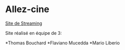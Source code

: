 # Allez-cine

[Site de Streaming](https://flavianomucedda.github.io/Allez-cine/Allez-Cine/mainPage/index.html)

Site réalisé en équipe de 3:

*Thomas Bouchard
*Flaviano Mucedda
*Mario Liberio
